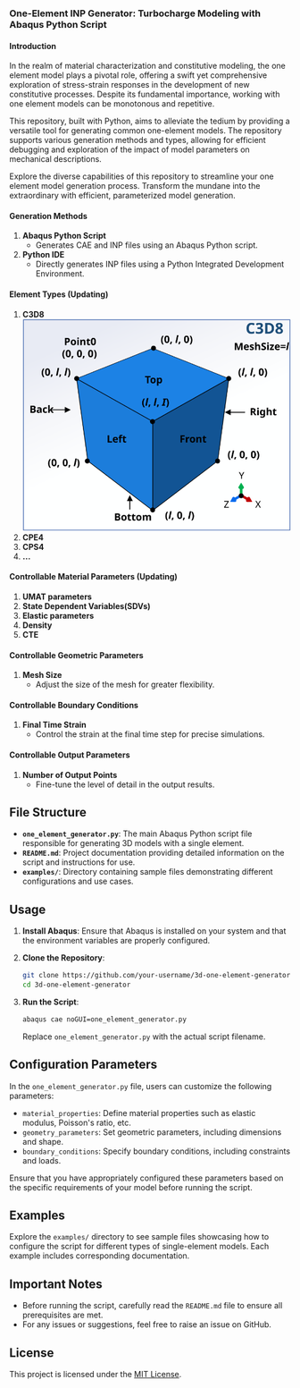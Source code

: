 ### One-Element INP Generator: Turbocharge Modeling with Abaqus Python Script

#### Introduction

In the realm of material characterization and constitutive modeling, the one element model plays a pivotal role, offering a swift yet comprehensive exploration of stress-strain responses in the development of new constitutive processes. Despite its fundamental importance, working with one element models can be monotonous and repetitive.

This repository, built with Python, aims to alleviate the tedium by providing a versatile tool for generating common one-element models. The repository supports various generation methods and types, allowing for efficient debugging and exploration of the impact of model parameters on mechanical descriptions.

Explore the diverse capabilities of this repository to streamline your one element model generation process. Transform the mundane into the extraordinary with efficient, parameterized model generation.

#### Generation Methods
1. **Abaqus Python Script**
   - Generates CAE and INP files using an Abaqus Python script.
2. **Python IDE**
   - Directly generates INP files using a Python Integrated Development Environment.

#### Element Types (Updating)
1. **C3D8**
![c3d8](./pics/c3d8.svg)
2. **CPE4**
3. **CPS4**
4. **...**

#### Controllable Material Parameters (Updating)
1. **UMAT parameters**
2. **State Dependent Variables(SDVs)**
3. **Elastic parameters**
4. **Density**
5. **CTE**

#### Controllable Geometric Parameters
1. **Mesh Size**
   - Adjust the size of the mesh for greater flexibility.

#### Controllable Boundary Conditions
1. **Final Time Strain**
   - Control the strain at the final time step for precise simulations.

#### Controllable Output Parameters
1. **Number of Output Points**
   - Fine-tune the level of detail in the output results.






## File Structure

- **`one_element_generator.py`**: The main Abaqus Python script file responsible for generating 3D models with a single element.
- **`README.md`**: Project documentation providing detailed information on the script and instructions for use.
- **`examples/`**: Directory containing sample files demonstrating different configurations and use cases.


## Usage

1. **Install Abaqus**: Ensure that Abaqus is installed on your system and that the environment variables are properly configured.

2. **Clone the Repository**:

    ```bash
    git clone https://github.com/your-username/3d-one-element-generator.git
    cd 3d-one-element-generator
    ```

3. **Run the Script**:

    ```bash
    abaqus cae noGUI=one_element_generator.py
    ```

    Replace `one_element_generator.py` with the actual script filename.

## Configuration Parameters

In the `one_element_generator.py` file, users can customize the following parameters:

- `material_properties`: Define material properties such as elastic modulus, Poisson's ratio, etc.
- `geometry_parameters`: Set geometric parameters, including dimensions and shape.
- `boundary_conditions`: Specify boundary conditions, including constraints and loads.

Ensure that you have appropriately configured these parameters based on the specific requirements of your model before running the script.

## Examples

Explore the `examples/` directory to see sample files showcasing how to configure the script for different types of single-element models. Each example includes corresponding documentation.

## Important Notes

- Before running the script, carefully read the `README.md` file to ensure all prerequisites are met.
- For any issues or suggestions, feel free to raise an issue on GitHub.

## License

This project is licensed under the [MIT License](LICENSE).
